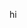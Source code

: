 hi

<!---
imdrz/imdrz is a ✨ special ✨ repository because its `README.md` (this file) appears on your GitHub profile.
You can click the Preview link to take a look at your changes.
--->
